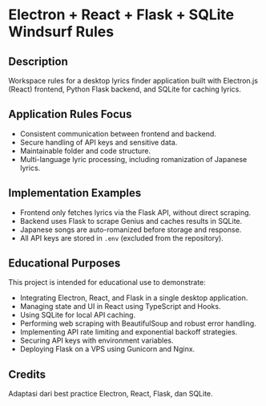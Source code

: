 # Electron + React + Flask + SQLite Windsurf Rules

## Description
Workspace rules for a desktop lyrics finder application built with Electron.js (React) frontend, Python Flask backend, and SQLite for caching lyrics.

## Application Rules Focus
- Consistent communication between frontend and backend.
- Secure handling of API keys and sensitive data.
- Maintainable folder and code structure.
- Multi-language lyric processing, including romanization of Japanese lyrics.

## Implementation Examples
- Frontend only fetches lyrics via the Flask API, without direct scraping.
- Backend uses Flask to scrape Genius and caches results in SQLite.
- Japanese songs are auto-romanized before storage and response.
- All API keys are stored in `.env` (excluded from the repository).

## Educational Purposes
This project is intended for educational use to demonstrate:
- Integrating Electron, React, and Flask in a single desktop application.
- Managing state and UI in React using TypeScript and Hooks.
- Using SQLite for local API caching.
- Performing web scraping with BeautifulSoup and robust error handling.
- Implementing API rate limiting and exponential backoff strategies.
- Securing API keys with environment variables.
- Deploying Flask on a VPS using Gunicorn and Nginx.

## Credits
Adaptasi dari best practice Electron, React, Flask, dan SQLite.